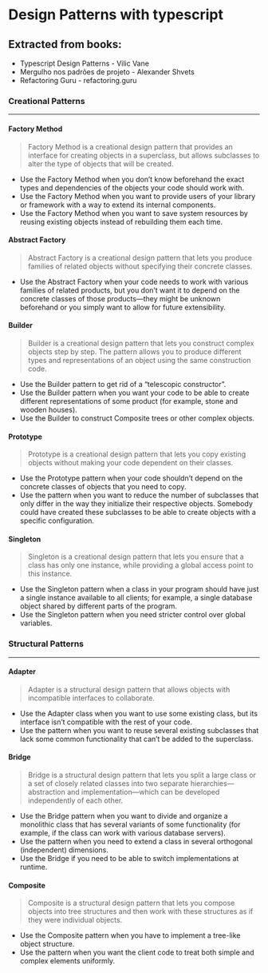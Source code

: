 # Design Patterns with typescript

## Extracted from books: 
* Typescript Design Patterns - Vilic Vane
* Mergulho nos padrões de projeto - Alexander Shvets
* Refactoring Guru - refactoring.guru

### Creational Patterns
---
#### Factory Method

> Factory Method is a creational design pattern that provides an interface for creating objects in a superclass, but allows subclasses to alter the type of objects that will be created.

*  Use the Factory Method when you don’t know beforehand the exact types and dependencies of the objects your code should work with.
* Use the Factory Method when you want to provide users of your library or framework with a way to extend its internal components.
* Use the Factory Method when you want to save system resources by reusing existing objects instead of rebuilding them each time.


#### Abstract Factory

> Abstract Factory is a creational design pattern that lets you produce families of related objects without specifying their concrete classes.

* Use the Abstract Factory when your code needs to work with various families of related products, but you don’t want it to depend on the concrete classes of those products—they might be unknown beforehand or you simply want to allow for future extensibility.

#### Builder

> Builder is a creational design pattern that lets you construct complex objects step by step. The pattern allows you to produce different types and representations of an object using the same construction code.

* Use the Builder pattern to get rid of a “telescopic constructor”.
* Use the Builder pattern when you want your code to be able to create different representations of some product (for example, stone and wooden houses).
* Use the Builder to construct Composite trees or other complex objects.

#### Prototype

> Prototype is a creational design pattern that lets you copy existing objects without making your code dependent on their classes.

* Use the Prototype pattern when your code shouldn’t depend on the concrete classes of objects that you need to copy.
* Use the pattern when you want to reduce the number of subclasses that only differ in the way they initialize their respective objects. Somebody could have created these subclasses to be able to create objects with a specific configuration.

#### Singleton

> Singleton is a creational design pattern that lets you ensure that a class has only one instance, while providing a global access point to this instance.

* Use the Singleton pattern when a class in your program should have just a single instance available to all clients; for example, a single database object shared by different parts of the program.
* Use the Singleton pattern when you need stricter control over global variables.

### Structural Patterns
---
#### Adapter

> Adapter is a structural design pattern that allows objects with incompatible interfaces to collaborate.

* Use the Adapter class when you want to use some existing class, but its interface isn’t compatible with the rest of your code.
* Use the pattern when you want to reuse several existing subclasses that lack some common functionality that can’t be added to the superclass.

#### Bridge

> Bridge is a structural design pattern that lets you split a large class or a set of closely related classes into two separate hierarchies—abstraction and implementation—which can be developed independently of each other.

* Use the Bridge pattern when you want to divide and organize a monolithic class that has several variants of some functionality (for example, if the class can work with various database servers).
* Use the pattern when you need to extend a class in several orthogonal (independent) dimensions.
* Use the Bridge if you need to be able to switch implementations at runtime.

#### Composite

> Composite is a structural design pattern that lets you compose objects into tree structures and then work with these structures as if they were individual objects.

* Use the Composite pattern when you have to implement a tree-like object structure.
* Use the pattern when you want the client code to treat both simple and complex elements uniformly.
